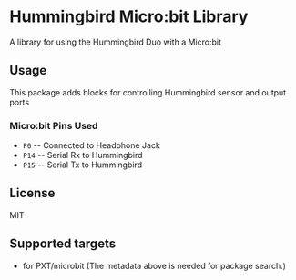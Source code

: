# Hummingbird Micro:bit Library

A library for using the Hummingbird Duo with a Micro:bit

## Usage
This package adds blocks for controlling Hummingbird sensor and output ports

### Micro:bit Pins Used
* ``P0`` -- Connected to Headphone Jack
* ``P14`` -- Serial Rx to Hummingbird
* ``P15`` -- Serial Tx to Hummingbird

## License

MIT

## Supported targets

* for PXT/microbit
(The metadata above is needed for package search.)

